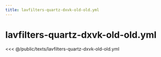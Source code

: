 ```yaml
---
title: lavfilters-quartz-dxvk-old-old.yml
---
```


# lavfilters-quartz-dxvk-old-old.yml

<script setup>
import DownloadButton from '@components/DownloadButton.vue'
</script>

<DownloadButton filePath="texts/lavfilters-quartz-dxvk-old-old.yml" />

<<< @/public/texts/lavfilters-quartz-dxvk-old-old.yml
